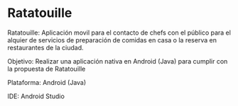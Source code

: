 # Ratatouille
Ratatouille: Aplicación movil para el contacto de chefs con el público para el alquier de servicios de preparación de comidas en casa o la reserva en restaurantes de la ciudad.

Objetivo: Realizar una aplicación nativa en Android (Java) para cumplir con la propuesta de Ratatouille 

Plataforma: Android (Java) 

IDE: Android Studio

